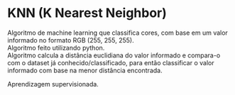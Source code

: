 # KNN (K Nearest Neighbor)
Algoritmo de machine learning que classifica cores, com base em um valor informado no formato RGB (255, 255, 255).  
Algoritmo feito utilizando python.  
Algoritmo calcula a distância euclidiana do valor informado e compara-o com o dataset já conhecido/classificado, para então classificar o valor informado com base na menor distância encontrada.  

Aprendizagem supervisionada.

